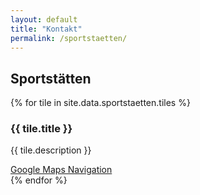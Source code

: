 ```yaml
---
layout: default
title: "Kontakt"
permalink: /sportstaetten/
---
```


## Sportstätten

<div class="tiles-container">
    {% for tile in site.data.sportstaetten.tiles %}
    <div class="tile">
        <h3>{{ tile.title }}</h3>
        <p>{{ tile.description }}</p>
        <a href="{{ tile.map_link }}" target="_blank">Google Maps Navigation</a>
    </div>
    {% endfor %}
</div>
